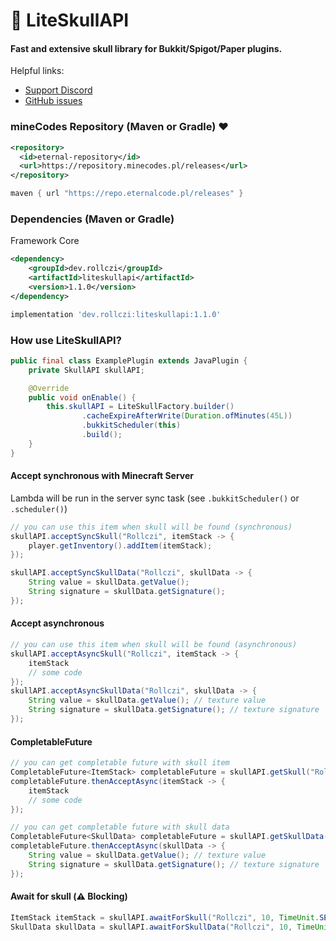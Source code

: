 # 💜 LiteSkullAPI
#### Fast and extensive skull library for Bukkit/Spigot/Paper plugins.
Helpful links:
- [Support Discord](https://discord.gg/6cUhkj6uZJ)
- [GitHub issues](https://github.com/Rollczi/LiteSkullAPI/issues)

### mineCodes Repository (Maven or Gradle)  ❤️
```xml
<repository>
  <id>eternal-repository</id>
  <url>https://repository.minecodes.pl/releases</url>
</repository>
```
```groovy
maven { url "https://repo.eternalcode.pl/releases" }
```
### Dependencies (Maven or Gradle)
Framework Core
```xml
<dependency>
    <groupId>dev.rollczi</groupId>
    <artifactId>liteskullapi</artifactId>
    <version>1.1.0</version>
</dependency>
```
```groovy
implementation 'dev.rollczi:liteskullapi:1.1.0'
```
### How use LiteSkullAPI?
```java
public final class ExamplePlugin extends JavaPlugin {
    private SkullAPI skullAPI;

    @Override
    public void onEnable() {
        this.skullAPI = LiteSkullFactory.builder()
                .cacheExpireAfterWrite(Duration.ofMinutes(45L))
                .bukkitScheduler(this)
                .build();
    }
}
```
#### Accept synchronous with Minecraft Server
Lambda will be run in the server sync task (see `.bukkitScheduler()` or `.scheduler()`)
```java
// you can use this item when skull will be found (synchronous)
skullAPI.acceptSyncSkull("Rollczi", itemStack -> {
    player.getInventory().addItem(itemStack);
});

skullAPI.acceptSyncSkullData("Rollczi", skullData -> {
    String value = skullData.getValue();
    String signature = skullData.getSignature();
});
```
#### Accept asynchronous
```java
// you can use this item when skull will be found (asynchronous)
skullAPI.acceptAsyncSkull("Rollczi", itemStack -> {
    itemStack
    // some code
});
skullAPI.acceptAsyncSkullData("Rollczi", skullData -> {
    String value = skullData.getValue(); // texture value
    String signature = skullData.getSignature(); // texture signature
});
```
#### CompletableFuture
```java
// you can get completable future with skull item
CompletableFuture<ItemStack> completableFuture = skullAPI.getSkull("Rollczi");
completableFuture.thenAcceptAsync(itemStack -> {
    itemStack
    // some code
});

// you can get completable future with skull data
CompletableFuture<SkullData> completableFuture = skullAPI.getSkullData("Rollczi");
completableFuture.thenAcceptAsync(skullData -> {
    String value = skullData.getValue(); // texture value
    String signature = skullData.getSignature(); // texture signature
});
```
#### Await for skull (⚠️ Blocking)
```java
ItemStack itemStack = skullAPI.awaitForSkull("Rollczi", 10, TimeUnit.SECONDS);
SkullData skullData = skullAPI.awaitForSkullData("Rollczi", 10, TimeUnit.SECONDS);
```
